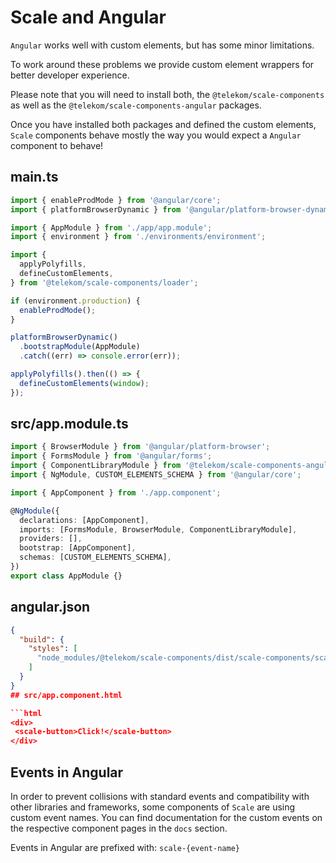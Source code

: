 # Scale and Angular

`Angular` works well with custom elements, but has some minor limitations.

To work around these problems we provide custom element wrappers for better developer experience.

Please note that you will need to install both, the `@telekom/scale-components` as well as the `@telekom/scale-components-angular` packages.

Once you have installed both packages and defined the custom elements, `Scale` components behave mostly the way you would expect a `Angular` component to behave!

## main.ts

```javascript
import { enableProdMode } from '@angular/core';
import { platformBrowserDynamic } from '@angular/platform-browser-dynamic';

import { AppModule } from './app/app.module';
import { environment } from './environments/environment';

import {
  applyPolyfills,
  defineCustomElements,
} from '@telekom/scale-components/loader';

if (environment.production) {
  enableProdMode();
}

platformBrowserDynamic()
  .bootstrapModule(AppModule)
  .catch((err) => console.error(err));

applyPolyfills().then(() => {
  defineCustomElements(window);
});
```

## src/app.module.ts

```typescript
import { BrowserModule } from '@angular/platform-browser';
import { FormsModule } from '@angular/forms';
import { ComponentLibraryModule } from '@telekom/scale-components-angular';
import { NgModule, CUSTOM_ELEMENTS_SCHEMA } from '@angular/core';

import { AppComponent } from './app.component';

@NgModule({
  declarations: [AppComponent],
  imports: [FormsModule, BrowserModule, ComponentLibraryModule],
  providers: [],
  bootstrap: [AppComponent],
  schemas: [CUSTOM_ELEMENTS_SCHEMA],
})
export class AppModule {}
```

## angular.json

 ```json
 {
   "build": {
     "styles": [
       "node_modules/@telekom/scale-components/dist/scale-components/scale-components.css"
     ]
   }
 }
## src/app.component.html

```html
<div>
  <scale-button>Click!</scale-button>
</div>
```

## Events in Angular

In order to prevent collisions with standard events and compatibility with other libraries and frameworks,
some components of `Scale` are using custom event names. You can find documentation for the custom events on the respective component pages in the `docs` section.

Events in Angular are prefixed with: `scale-{event-name}`
